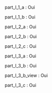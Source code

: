 part_I_1_a : Oui

part_I_1_b : Oui

part_I_2_a : Oui

part_I_2_b : Oui

part_I_2_c : Oui

part_I_3_a : Oui

part_I_3_b : Oui

part_I_3_b_view : Oui

part_I_3_c : Oui
